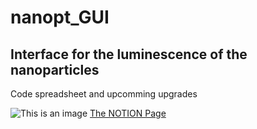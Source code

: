 # nanopt_GUI

## Interface for the luminescence of the nanoparticles

Code spreadsheet and upcomming upgrades

![This is an image](https://upload.wikimedia.org/wikipedia/commons/4/45/Notion_app_logo.png) [The NOTION Page](https://romeoz.notion.site/Code-Interface-Graphique-Images-Hyperspectrale-9af8984f1df548c8be5e3ef9e254e8c1)
